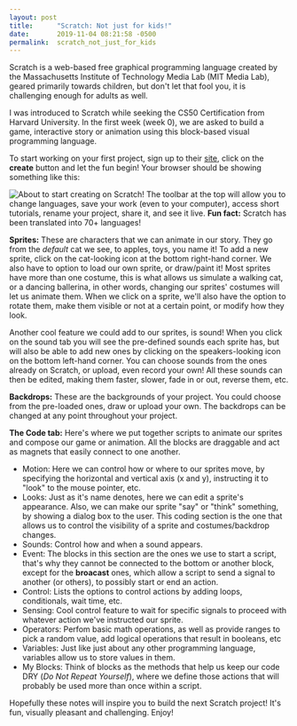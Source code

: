 ```yaml
---
layout: post
title:      "Scratch: Not just for kids!"
date:       2019-11-04 08:21:58 -0500
permalink:  scratch_not_just_for_kids
---
```



Scratch is a web-based free graphical programming language created by the Massachusetts Institute of Technology Media Lab (MIT Media Lab), geared primarily towards children, but don't let that fool you, it is challenging enough for adults as well.

I was introduced to Scratch while seeking the CS50 Certification from Harvard University. In the first week (week 0), we are asked to build a game, interactive story or animation using this block-based visual programming language.

To start working on your first project, sign up to their [site](https://scratch.mit.edu/), click on the **create** button and let the fun begin! Your browser should be showing something like this:

![About to start creating on Scratch!](https://thepracticaldev.s3.amazonaws.com/i/kkgdsn38csem8lo5b582.jpg)
The toolbar at the top will allow you to change languages, save your work (even to your computer), access short tutorials, rename your project, share it, and see it live. **Fun fact:** Scratch has been translated into 70+ languages!

**Sprites:** These are characters that we can animate in our story. They go from the *default* cat we see, to apples, toys, you name it! To add a new sprite, click on the cat-looking icon at the bottom right-hand corner. We also have to option to load our own sprite, or draw/paint it! Most sprites have more than one costume, this is what allows us simulate a walking cat, or a dancing ballerina, in other words, changing our sprites' costumes will let us animate them. When we click on a sprite, we'll also have the option to rotate them, make them visible or not at a certain point, or modify how they look.

Another cool feature we could add to our sprites, is sound! When you click on the sound tab you will see the pre-defined sounds each sprite has, but will also be able to add new ones by clicking on the speakers-looking icon on the bottom left-hand corner. You can choose sounds from the ones already on Scratch, or upload, even record your own! All these sounds can then be edited, making them faster, slower, fade in or out, reverse them, etc.

**Backdrops:** These are the backgrounds of your project. You could choose from the pre-loaded ones, draw or upload your own. The backdrops can be changed at any point throughout your project.

**The Code tab:** Here's where we put together scripts to animate our sprites and compose our game or animation. All the blocks are draggable and act as magnets that easily connect to one another.

* Motion: Here we can control how or where to our sprites move, by specifying the horizontal and vertical axis (x and y), instructing it to "look" to the mouse pointer, etc.
* Looks: Just as it's name denotes, here we can edit a sprite's appearance. Also, we can make our sprite "say" or "think" something, by showing a dialog box to the user. This coding section is the one that allows us to control the visibility of a sprite and costumes/backdrop changes.
* Sounds: Control how and when a sound appears.
* Event: The blocks in this section are the ones we use to start a script, that's why they cannot be connected to the bottom or another block, except for the **broacast** ones, which allow a script to send a signal to another (or others), to possibly start or end an action.
* Control: Lists the options to control actions by adding loops, conditionals, wait time, etc.
* Sensing: Cool control feature to wait for specific signals to proceed with whatever action we've instructed our sprite.
* Operators: Perfom basic math operations, as well as provide ranges to pick a random value, add logical operations that result in booleans, etc  
* Variables: Just like just about any other programming language, variables allow us to store values in them. 
* My Blocks: Think of blocks as the methods that help us keep our code DRY (*Do Not Repeat Yourself*), where we define those actions that will probably be used more than once within a script.

Hopefully these notes will inspire you to build the next Scratch project! It's fun, visually pleasant and challenging. Enjoy!
